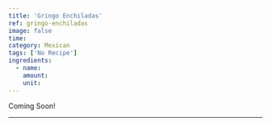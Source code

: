```yaml
---
title: 'Gringo Enchiladas'
ref: gringo-enchiladas
image: false
time: 
category: Mexican
tags: ['No Recipe']
ingredients:
  - name: 
    amount: 
    unit: 
---
```


Coming Soon!

---

